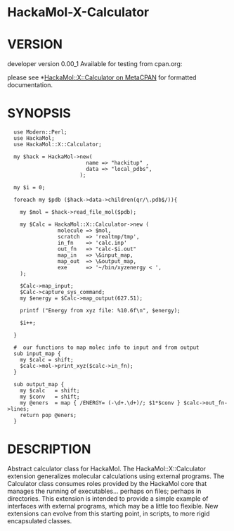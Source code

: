 HackaMol-X-Calculator
=====================

VERSION
========
developer version 0.00_1 
Available for testing from cpan.org:

please see *[HackaMol::X::Calculator on MetaCPAN](https://metacpan.org/release/DEMIAN/HackaMol-X-Calculator-0.00_1) for formatted documentation.

SYNOPSIS
========

      use Modern::Perl;
      use HackaMol;
      use HackaMol::X::Calculator;

      my $hack = HackaMol->new( 
                             name => "hackitup" , 
                             data => "local_pdbs",
                           );
    
      my $i = 0;

      foreach my $pdb ($hack->data->children(qr/\.pdb$/)){

        my $mol = $hack->read_file_mol($pdb);

        my $Calc = HackaMol::X::Calculator->new (
                    molecule => $mol,
                    scratch  => 'realtmp/tmp',
                    in_fn    => 'calc.inp'
                    out_fn   => "calc-$i.out"
                    map_in   => \&input_map,
                    map_out  => \&output_map,
                    exe      => '~/bin/xyzenergy < ', 
        );     
 
        $Calc->map_input;
        $Calc->capture_sys_command;
        my $energy = $Calc->map_output(627.51);

        printf ("Energy from xyz file: %10.6f\n", $energy);

        $i++;

      }

      #  our functions to map molec info to input and from output
      sub input_map {
        my $calc = shift;
        $calc->mol->print_xyz($calc->in_fn);
      }

      sub output_map {
        my $calc   = shift;
        my $conv   = shift;
        my @eners  = map { /ENERGY= (-\d+.\d+)/; $1*$conv } $calc->out_fn->lines; 
        return pop @eners;
      }

DESCRIPTION
============

Abstract calculator class for HackaMol. The HackaMol::X::Calculator extension generalizes molecular calculations using external programs. The Calculator class consumes roles provided by the HackaMol core that manages the running of executables... perhaps on files; perhaps in directories.  This extension is intended to provide a simple example of interfaces with external programs, which may be a little too flexible. New extensions can evolve from this starting point, in scripts, to more rigid encapsulated classes. 


